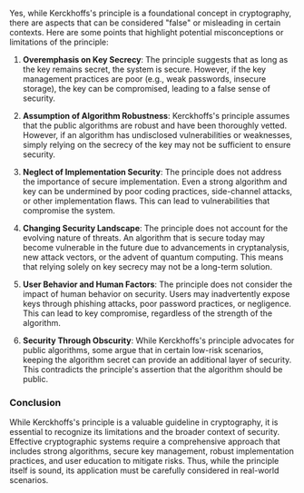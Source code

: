 Yes, while Kerckhoffs's principle is a foundational concept in cryptography, there are aspects that can be considered "false" or misleading in certain contexts. Here are some points that highlight potential misconceptions or limitations of the principle:

1. **Overemphasis on Key Secrecy**: The principle suggests that as long as the key remains secret, the system is secure. However, if the key management practices are poor (e.g., weak passwords, insecure storage), the key can be compromised, leading to a false sense of security.

2. **Assumption of Algorithm Robustness**: Kerckhoffs's principle assumes that the public algorithms are robust and have been thoroughly vetted. However, if an algorithm has undisclosed vulnerabilities or weaknesses, simply relying on the secrecy of the key may not be sufficient to ensure security.

3. **Neglect of Implementation Security**: The principle does not address the importance of secure implementation. Even a strong algorithm and key can be undermined by poor coding practices, side-channel attacks, or other implementation flaws. This can lead to vulnerabilities that compromise the system.

4. **Changing Security Landscape**: The principle does not account for the evolving nature of threats. An algorithm that is secure today may become vulnerable in the future due to advancements in cryptanalysis, new attack vectors, or the advent of quantum computing. This means that relying solely on key secrecy may not be a long-term solution.

5. **User Behavior and Human Factors**: The principle does not consider the impact of human behavior on security. Users may inadvertently expose keys through phishing attacks, poor password practices, or negligence. This can lead to key compromise, regardless of the strength of the algorithm.

6. **Security Through Obscurity**: While Kerckhoffs's principle advocates for public algorithms, some argue that in certain low-risk scenarios, keeping the algorithm secret can provide an additional layer of security. This contradicts the principle's assertion that the algorithm should be public.

### Conclusion
While Kerckhoffs's principle is a valuable guideline in cryptography, it is essential to recognize its limitations and the broader context of security. Effective cryptographic systems require a comprehensive approach that includes strong algorithms, secure key management, robust implementation practices, and user education to mitigate risks. Thus, while the principle itself is sound, its application must be carefully considered in real-world scenarios.
